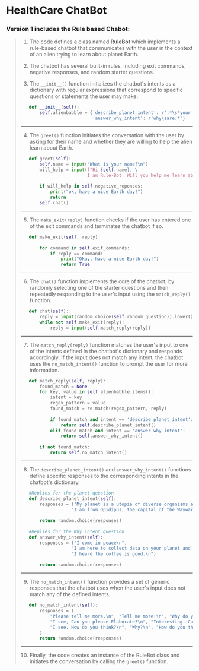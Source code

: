 # HealthCare ChatBot

### Version 1 includes the Rule based Chabot:


> 1. The code defines a class named **RuleBot** which implements a rule-based chatbot that communicates with the user in the context of an alien trying to learn about planet Earth.
>
> 2. The chatbot has several built-in rules, including exit commands, negative responses, and random starter questions.
> 
> 3. The `__init__()` function initializes the chatbot's intents as a dictionary with regular expressions that correspond to specific questions or statements the user may make.
>```python
>    def __init__(self):
>        self.alienbabble = {'describe_planet_intent': r'.*\s*your planet.*',
>                            'answer_why_intent': r'why\sare.*'}
>``` 
>***
> 4. The `greet()` function initiates the conversation with the user by asking for their name and whether they are willing to help the alien learn about Earth.
>```python
>    def greet(self):
>        self.name = input("What is your name?\n")
>        will_help = input(f"Hi {self.name}, \
>                          I am Rule-Bot. Will you help me learn about your planet?\n")
>        
>        if will_help in self.negative_reponses:
>            print("ok, have a nice Earth day!")
>            return 
>        self.chat()
>```
>***
> 5. The `make_exit(reply)` function checks if the user has entered one of the exit commands and terminates the chatbot if so.
> ```python
>    def make_exit(self, reply):
>        
>        for command in self.exit_commands:
>            if reply == command:
>                print("Okay, have a nice Earth day!")
>                return True
>```
>***
> 6. The `chat()` function implements the core of the chatbot, by randomly selecting one of the starter questions and then repeatedly responding to the user's input using the `match_reply()` function.
> ```python
>    def chat(self):
>        reply = input(random.choice(self.random_question)).lower()
>        while not self.make_exit(reply):
>            reply = input(self.match_reply(reply))
>```
>***
> 7. The `match_reply(reply)` function matches the user's input to one of the intents defined in the chatbot's dictionary and responds accordingly. If the input does not match any intent, the chatbot uses the `no_match_intent()` function to prompt the user for more information.
> ```python
>    def match_reply(self, reply):
>        found_match = None
>        for key, value in self.alienbabble.items():
>            intent = key
>            regex_pattern = value
>            found_match = re.match(regex_pattern, reply)
>            
>            if found_match and intent == 'describe_planet_intent':
>                return self.describe_planet_intent()
>            elif found_match and intent == 'answer_why_intent':
>                return self.answer_why_intent()
>        
>        if not found_match:
>            return self.no_match_intent()
>```
>***
> 8. The `describe_planet_intent()` and `answer_why_intent()` functions define specific responses to the corresponding intents in the chatbot's dictionary.
> ```python
>    #Replies for the planet question
>    def describe_planet_intent(self):
>        responses = ("My planet is a utopia of diverse organisms and species.\n",
>                    "I am from Opidipus, the capital of the Wayward Galaxies.\n")
>        
>        return random.choice(responses)
>    
>    #Replies for the Why intent question
>    def answer_why_intent(self):
>        responses = ("I come in peace\n",
>                    "I am here to collect data on your planet and its inhabitants\n",
>                    "I heard the coffee is good.\n")
>        
>        return random.choice(responses)
>```
>***
> 9. The `no_match_intent()` function provides a set of generic responses that the chatbot uses when the user's input does not match any of the defined intents.
>```python
>    def no_match_intent(self):
>        responses = (
>            "Please tell me more.\n", "Tell me more!\n", "Why do you say that?\n",
>            "I see, Can you please Elaborate?\n", "Interesting. Can you tell me more about that?\n",
>            "I see. How do you think?\n", "Why?\n", "How do you think I feel when you say that?\n",
>        )
>        return random.choice(responses) 
>```
>***
> 10. Finally, the code creates an instance of the RuleBot class and initiates the conversation by calling the `greet()` function.
